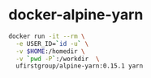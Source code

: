 # docker-alpine-yarn

```bash
docker run -it --rm \
  -e USER_ID=`id -u` \
  -v $HOME:/homedir \
  -v `pwd -P`:/workdir  \
  ufirstgroup/alpine-yarn:0.15.1 yarn
```
